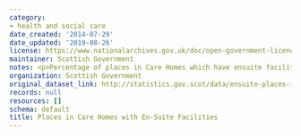 ```yaml
---
category:
- health and social care
date_created: '2014-07-29'
date_updated: '2019-08-26'
license: https://www.nationalarchives.gov.uk/doc/open-government-licence/version/3/
maintainer: Scottish Government
notes: <p>Percentage of places in Care Homes which have ensuite facilities</p>
organization: Scottish Government
original_dataset_link: http://statistics.gov.scot/data/ensuite-places-in-care-homes
records: null
resources: []
schema: default
title: Places in Care Homes with En-Suite Facilities
---
```

